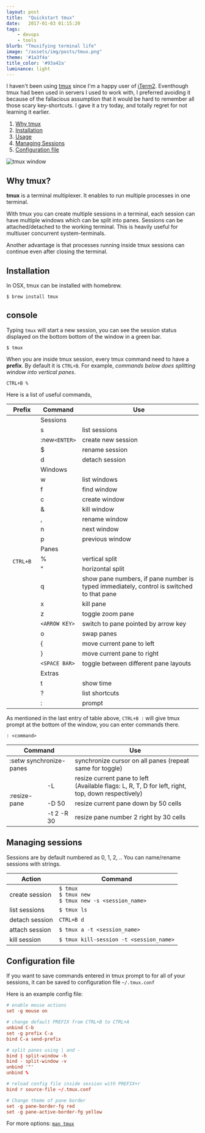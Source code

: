 ```yaml
---
layout: post
title:  "Quickstart tmux"
date:   2017-01-03 01:15:20
tags:
    - devops
    - tools
blurb: "Tmuxifying terminal life"
image: "/assets/img/posts/tmux.png"
theme: '#1a3f4a'
title_color: '#93a42a'
luminance: light
---
```


I haven't been using [tmux](https://tmux.github.io/) since I'm a happy user of [iTerm2](https://www.iterm2.com/). Eventhough tmux had been used in servers I used to work with, I preferred avoiding it because of the fallacious assumption that it would be hard to remember all those scary key-shortcuts. I gave it a try today, and totally regret for not learning it earlier.

<ol class="post__index">
    <li><a href="#why-tmux">Why tmux</a></li>
    <li><a href="#installation">Installation</a></li>
    <li><a href="#usage">Usage</a></li>
    <li><a href="#managing-sessions">Managing Sessions</a></li>
    <li><a href="#configuration-file">Configuration file</a></li>
</ol>

<img src="/assets/img/posts/tmux.png" alt="tmux window">

## Why tmux?

**tmux** is a terminal multiplexer. It enables to run multiple processes in one terminal.

With tmux you can create multiple sessions in a terminal, each session can have multiple windows which can be split into panes. Sessions can be attached/detached to the working terminal. This is heavily useful for multiuser concurrent system-terminals.

Another advantage is that processes running inside tmux sessions can continue even after closing the terminal.


## Installation

In OSX, tmux can be installed with homebrew.

```console
$ brew install tmux
```

## console

Typing `tmux` will start a new session, you can see the session status displayed on the bottom bottom of the window in a green bar.

```console
$ tmux
```

When you are inside tmux session, every tmux command need to have a **prefix**. By default it is `CTRL+B`. For example, *commands below does splitting window into vertical panes*.

```
CTRL+B %
```

Here is a list of useful commands,

<table class="table__size--small">
    <thead>
        <tr>
            <th>Prefix</th>
            <th>Command</th>
            <th>Use</th>
        </tr>
    </thead>
    <tbody>
        <tr>
            <td rowspan="28"><code>&nbsp;CTRL+B&nbsp;</code></td>
            <td colspan="2" class="table__subtitle">Sessions</td>
        </tr>
        <tr>
            <td>s</td>
            <td>list sessions</td>
        </tr>
        <tr>
            <td>:new<code>&lt;ENTER&gt;</code></td>
            <td>create new session</td>
        </tr>
        <tr>
            <td>$</td>
            <td>rename session</td>
        </tr>
        <tr>
            <td>d</td>
            <td>detach session</td>
        </tr>
        <tr>
            <td colspan="2" class="table__subtitle">Windows</td>
        </tr>
        <tr>
            <td>w</td>
            <td>list windows</td>
        </tr>
        <tr>
            <td>f</td>
            <td>find window</td>
        </tr>
        <tr>
            <td>c</td>
            <td>create window</td>
        </tr>
        <tr>
            <td>&</td>
            <td>kill window</td>
        </tr>
        <tr>
            <td>,</td>
            <td>rename window</td>
        </tr>
        <tr>
            <td>n</td>
            <td>next window</td>
        </tr>
        <tr>
            <td>p</td>
            <td>previous window</td>
        </tr>
        <tr>
            <td colspan="2" class="table__subtitle">Panes</td>
        </tr>
        <tr>
            <td>%</td>
            <td>vertical split</td>
        </tr>
        <tr>
            <td>"</td>
            <td>horizontal split</td>
        </tr>
        <tr>
            <td>q</td>
            <td>show pane numbers, if pane number is typed immediately, control is switched to that pane</td>
        </tr>
        <tr>
            <td>x</td>
            <td>kill pane</td>
        </tr>
        <tr>
            <td>z</td>
            <td>toggle zoom pane</td>
        </tr>
        <tr>
            <td><code>&lt;ARROW&nbsp;KEY&gt;</code></td>
            <td>switch to pane pointed by arrow key</td>
        </tr>
        <tr>
            <td>o</td>
            <td>swap panes</td>
        </tr>
        <tr>
            <td>{</td>
            <td>move current pane to left</td>
        </tr>
        <tr>
            <td>}</td>
            <td>move current pane to right</td>
        </tr>
        <tr>
            <td><code>&lt;SPACE&nbsp;BAR&gt;</code></td>
            <td>toggle between different pane layouts</td>
        </tr>
        <tr>
            <td colspan="2" class="table__subtitle">Extras</td>
        </tr>
        <tr>
            <td>t</td>
            <td>show time</td>
        </tr>
        <tr>
            <td>?</td>
            <td>list shortcuts</td>
        </tr>
        <tr>
            <td>:</td>
            <td>prompt</td>
        </tr>
    </tbody>
</table>

As mentioned in the last entry of table above, `CTRL+B :` will give tmux prompt at the bottom of the window, you can enter commands there.

```console
: <command>
```

<table class="table__size--small">
    <thead>
        <tr>
            <th colspan="2">Command</th>
            <th>Use</th>
        </tr>
    </thead>
    <tbody>
        <tr>
            <td colspan="2">:setw synchronize-panes</td>
            <td>synchronize cursor on all panes (repeat same for toggle)</td>
        </tr>
        <tr>
            <td rowspan="3">:resize-pane</td>
            <td>-L</td>
            <td>resize current pane to left<br>(Available flags: L, R, T, D for left, right, top, down respectively)</td>
        </tr>
        <tr>
            <td>-D 50</td>
            <td>resize current pane down by 50 cells</td>
        </tr>
        <tr>
            <td>-t 2 -R 30</td>
            <td>resize pane number 2 right by 30 cells</td>
        </tr>
    </tbody>
</table>

## Managing sessions

Sessions are by default numbered as 0, 1, 2, .. You can name/rename sessions with strings.

<table>
    <thead>
        <tr>
            <th>Action</th>
            <th>Command</th>
        </tr>
    </thead>
    <tbody>
       <tr>
           <td>create session</td>
           <td>
                <code>$ tmux</code><br>
                <code>$ tmux new</code><br>
                <code>$ tmux new -s &lt;session_name&gt;</code>
           </td>
       </tr>
       <tr>
           <td>list sessions</td>
           <td><code>$ tmux ls</code></td>
       </tr>
       <tr>
           <td>detach session</td>
           <td><code>CTRL+B d</code></td>
       </tr>
       <tr>
           <td>attach session</td>
           <td>
                <code>$ tmux a -t &lt;session_name&gt;</code>
           </td>
       </tr>
       <tr>
           <td>kill session</td>
           <td><code>$ tmux kill-session -t &lt;session_name&gt;</code></td>
       </tr>
    </tbody>
</table>


## Configuration file

If you want to save commands entered in tmux prompt to for all of your sessions, it can be saved to configuration file `~/.tmux.conf`

Here is an example config file:

```conf
# enable mouse actions
set -g mouse on

# change default PREFIX from CTRL+B to CTRL+A
unbind C-b
set -g prefix C-a
bind C-a send-prefix

# split panes using | and -
bind | split-window -h
bind - split-window -v
unbind '"'
unbind %

# reload config file inside session with PREFIX+r
bind r source-file ~/.tmux.conf

# Change theme of pane border
set -g pane-border-fg red
set -g pane-active-border-fg yellow

```

For more options: [`man tmux`](http://man.openbsd.org/OpenBSD-current/man1/tmux.1)
